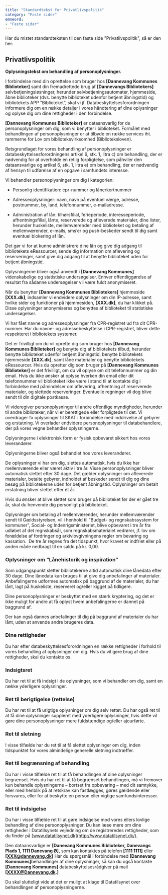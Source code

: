 ```yaml
---
title: "Standardtekst for Privatlivspolitik"
category: "Faste sider"
emneord:
- "Faste sider"
---
```

Har du mistet standardteksten til den faste side "Privatlivspolitik", så er den her:

## Privatlivspolitik
**Oplysningstekst om behandling af personoplysninger.**

I forbindelse med din oprettelse som bruger hos **[Dannevang Kommunes Biblioteker]** samt din fremadrettede brug af **[Dannevangs Bibliotekers]** selvbetjeningsløsninger, herunder selvbetjeningsautomater, hjemmeside, åbne biblioteker (dvs. benytte biblioteket udenfor betjent åbningstid) og bibliotekets APP ”Biblioteket”, skal vi jf. Databeskyttelsesforordningen informere dig om en række detaljer i vores håndtering af dine oplysninger og oplyse dig om dine rettigheder i den forbindelse.

**[Dannevang Kommunes Biblioteker]** er dataansvarlig for de personoplysninger om dig, som vi benytter i biblioteket. Formålet med behandlingen af personoplysninger er at tilbyde en række services iht. rammerne for Lov om biblioteksvirksomhed (Biblioteksloven).

Retsgrundlaget for vores behandling af personoplysninger er databeskyttelsesforordningens artikel 6, stk. 1, litra c) om behandling, der er nødvendig for at overholde en retlig forpligtelse, som påhviler den dataansvarlige og artikel 6, stk. 1, litra e) om behandling, der er nødvendig af hensyn til udførelse af en opgave i samfundets interesse.

Vi behandler personoplysninger om dig i kategorien:

- Personlig identifikation: cpr-nummer og lånerkortnummer

- Adresseoplysninger: navn, navn på eventuel værge, adresse, postnummer, by, land, telefonnummer, e-mailadresse.

- Administration af lån: tilhørsfilial, ferieperiode, interesseperiode, afhentningsfilial, lånte, reserverede og afleverede materialer, dine lister, herunder huskeliste, mellemværender med biblioteket og betaling af mellemværender, e-mails, sms’er og push-beskeder sendt til dig samt eventuel blokering af lån.

Det gør vi for at kunne administrere dine lån og give dig adgang til bibliotekets eRessourcer, sende dig information om aflevering og reserveringer, samt give dig adgang til at benytte biblioteket uden for betjent åbningstid.

Oplysningerne bliver også anvendt i **[Dannevang Kommunes]** videnskabelige og statistiske undersøgelser. Enhver offentliggørelse af resultat fra sådanne undersøgelser vil være fuldt anonymiseret.

Når du benytter **[Dannevang Kommunes Bibliotekers]** hjemmeside **[XXX.dk]**, indsamler vi endvidere oplysninger om din IP-adresse, samt hvilke sider og funktioner på hjemmesiden,&nbsp;<strong>[XXX.dk]</strong>, du har klikket på. Disse oplysninger anonymiseres og benyttes af biblioteket til statistiske undersøgelser.

Vi har fået navne og adresseoplysninger fra CPR-registret ud fra dit CPR-nummer. Har du navne- og adressebeskyttelse i CPR-registret, bliver dette respekteret i bibliotekets systemer.

Det er frivilligt om du vil oprette dig som bruger hos **[Dannevang Kommunes Biblioteker]** og benytte dig af bibliotekets tilbud, herunder benytte biblioteket udenfor betjent åbningstid, benytte bibliotekets hjemmeside <strong>[XXX.dk]</strong>, samt låne materialer og benytte bibliotekets eRessourcer. Hvis du opretter dig som bruger på <strong>[Dannevang Kommunes Biblioteker]</strong>&nbsp;er det frivilligt, om du vil oplyse&nbsp;om dit telefonnummer og din email. Hvis du ikke ønsker at oplyse hverken din email eller dit telefonnummer vil biblioteket ikke være i stand til at kontakte dig i forbindelse med påmindelser om aflevering, afhentning af reserverede materialer, og slettede reserveringer. Eventuelle regninger vil dog blive sendt til din digitale postkasse.

Vi videregiver personoplysninger til andre offentlige myndigheder, herunder til andre biblioteker, når vi er berettigede eller forpligtede til det. Vi overdrager fx oplysninger til SKAT i forbindelse med inddrivelse af gebyrer og erstatning. Vi overlader endvidere personoplysninger til databehandlere, der på vores vegne behandler oplysningerne.

Oplysningerne i elektronisk form er fysisk opbevaret sikkert hos vores leverandører.

Oplysningerne bliver også behandlet hos vores leverandører.

De oplysninger vi har om dig, slettes automatisk, hvis du ikke har mellemværende eller været aktiv i tre år. Visse personoplysninger bliver automatisk slettet efter 30 dage. Det gælder oplysninger om afleverede materialer, betalte gebyrer, indholdet af beskeder sendt til dig og dine besøg på bibliotekerne uden for betjent åbningstid. Oplysninger om betalt erstatning bliver slettet efter ét år.

Hvis du ønsker at blive slettet som bruger på biblioteket før der er gået tre år, skal du henvende dig personligt på biblioteket.

Oplysninger om betaling af mellemværender, herunder mellemværender sendt til Gældsstyrelsen, vil i henhold til ”Budget- og regnskabssystem for kommuner”, Social- og Indenrigsministeriet, blive opbevaret i tre år fra udløbet af det regnskabsår, som regnskabsmaterialet vedrører, jf. lov om forældelse af fordringer og arkivlovgivningens regler om bevaring og kassation.&nbsp; De tre år regnes fra det tidspunkt, hvor kravet er indfriet eller på anden måde nedbragt til en saldo på kr. 0,00.<br>

### Oplysninger om “Lånehistorik og inspiration”

Som udgangspunkt sletter bibliotekerne altid automatisk dine lånedata efter 30 dage. Dine lånedata kan bruges til at give dig anbefalinger af materialer. Anbefalingerne udformes automatisk på baggrund af de materialer, du har lånt, lagt på huskeliste, reserveret og/eller kigget på tidligere.

Dine personoplysninger er beskyttet med en stærk kryptering, og det er ikke muligt for andre at få oplyst hvem anbefalingerne er dannet på baggrund af.

Der kan også dannes anbefalinger til dig på baggrund af materialer du har lånt, uden at anvende andre brugeres data.

### Dine rettigheder

Du har efter databeskyttelsesforordningen en række rettigheder i forhold til vores behandling af oplysninger om dig. Hvis du vil gøre brug af dine rettigheder, skal du kontakte os.<br>

### Indsigtsret

Du har ret til at få indsigt i de oplysninger, som vi behandler om dig, samt en række yderligere oplysninger.

### Ret til berigtigelse (rettelse)
Du har ret til at få urigtige oplysninger om dig selv rettet. Du har også ret til at få dine oplysninger suppleret med yderligere oplysninger, hvis dette vil gøre dine personoplysninger mere fuldstændige og/eller ajourførte.

### Ret til sletning
I visse tilfælde har du ret til at få slettet oplysninger om dig, inden tidspunktet for vores almindelige generelle sletning indtræffer.<br>

### Ret til begrænsning af behandling
Du har i visse tilfælde ret til at få behandlingen af dine oplysninger begrænset. Hvis du har ret til at få begrænset behandlingen, må vi fremover kun behandle oplysningerne – bortset fra opbevaring – med dit samtykke, eller med henblik på at retskrav kan fastlægges, gøres gældende eller forsvares, eller for at beskytte en person eller vigtige samfundsinteresser.

### Ret til indsigelse
Du har i visse tilfælde ret til at gøre indsigelse mod vores ellers lovlige behandling af dine personoplysninger.
Du kan læse mere om dine rettigheder i Datatilsynets vejledning om de registreredes rettigheder, som du finder på [www.datatilsynet.dk](http://www.datatilsynet.dk/).

Den dataansvarlige er **[Danevang Kommunes Biblioteker, Danevangs Plads 1, 1111 Danevang Ø]**, som kan kontaktes på telefon **[1111 1111]** eller **[XXX@dannevang.dk]** Har du spørgsmål i forbindelse med **[Dannevang Kommunes]​​​​​​​** behandlinger af dine oplysninger, så kan du også kontakte **[Dannevang Kommunes]** databeskyttelsesrådgiver på mail **[XXXX@Dannevang.dk.]**

Du skal slutteligt vide at det er muligt at klage til Datatilsynet over behandlingen af personoplysningerne.


